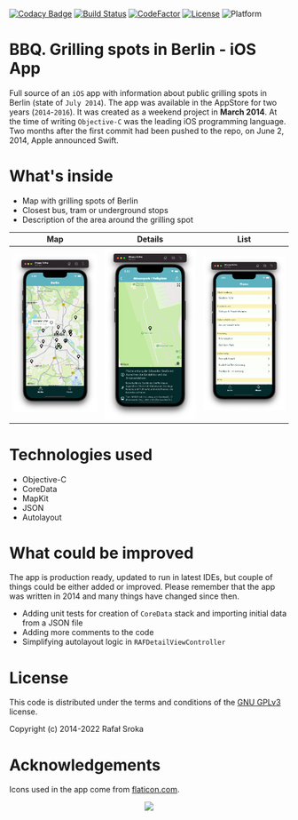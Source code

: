 [![Codacy Badge](https://api.codacy.com/project/badge/Grade/6b550572cbcb49459990b398cf78f07c)](https://app.codacy.com/gh/r3econ/bbq-ios?utm_source=github.com&utm_medium=referral&utm_content=r3econ/bbq-ios&utm_campaign=Badge_Grade_Settings)
[![Build Status](https://travis-ci.org/r3econ/bbq-ios.svg?branch=master)](https://travis-ci.org/r3econ/bbq-ios) 
[![CodeFactor](https://www.codefactor.io/repository/github/r3econ/bbq-ios/badge)](https://www.codefactor.io/repository/github/r3econ/bbq-ios)
[![License](https://img.shields.io/badge/license-GNU%20GPLv3-brightgreen.svg)](https://www.gnu.org/licenses/gpl-3.0.en.html)
![Platform](https://img.shields.io/badge/platform-ios-lightgrey.svg)

# BBQ. Grilling spots in Berlin - iOS App

Full source of an `iOS` app with information about public grilling spots in Berlin (state of `July 2014`). The app was available in the AppStore for two years (`2014`-`2016`). It was created as a weekend project in **March 2014**. At the time of writing `Objective-C` was the leading iOS programming language. Two months after the first commit had been pushed to the repo, on June 2, 2014, Apple announced Swift.

# What's inside

- Map with grilling spots of Berlin
- Closest bus, tram or underground stops
- Description of the area around the grilling spot

Map | Details | List
:-:|:-:|:-:
![](Screenshots/1.png) | ![](Screenshots/2.png) | ![](Screenshots/3.png)

# Technologies used

- Objective-C
- CoreData
- MapKit
- JSON
- Autolayout

# What could be improved

The app is production ready, updated to run in latest IDEs, but couple of things could be either added or improved. Please remember that the app was written in 2014 and many things have changed since then.

- Adding unit tests for creation of `CoreData` stack and importing initial data from a JSON file
- Adding more comments to the code
- Simplifying autolayout logic in `RAFDetailViewController`

# License

This code is distributed under the terms and conditions of the [GNU GPLv3](https://choosealicense.com/licenses/gpl-3.0/) license.

Copyright (c) 2014-2022 Rafał Sroka

# Acknowledgements

Icons used in the app come from [flaticon.com](https://www.flaticon.com/).

<p align="center">
<img src="https://i.imgur.com/HuFbIXc.gif">
</p>
